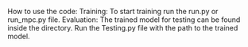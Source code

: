 How to use the code:
    Training:
        To start training run the run.py or run_mpc.py file. 
    Evaluation:
        The trained model for testing can be found inside the directory. Run the Testing.py file with the path to the trained model.
